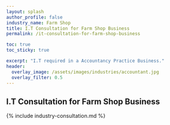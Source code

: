 ```yaml
---
layout: splash 
author_profile: false 
industry_name: Farm Shop
title: I.T Consultation for Farm Shop Business
permalink: /it-consultation-for-farm-shop-business

toc: true
toc_sticky: true

excerpt: "I.T required in a Accountancy Practice Business."
header:
  overlay_image: /assets/images/industries/accountant.jpg
  overlay_filter: 0.5 
---
```


## I.T Consultation for Farm Shop Business

{% include industry-consultation.md %}
